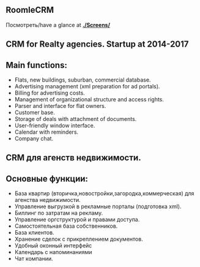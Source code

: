 ## RoomleCRM
Посмотреть/have a glance at <a href="/BogdanovSergey/RoomleCRM/tree/master/Screens">**./Screens/**</a>
## CRM for Realty agencies. Startup at 2014-2017
## Main functions:
- Flats, new buildings, suburban, commercial database.
- Advertising management (xml preparation for ad portals).
- Billing for advertising costs.
- Management of organizational structure and access rights.
- Parser and interface for flat owners.
- Customer base.
- Storage of deals with attachment of documents.
- User-friendly window interface.
- Calendar with reminders.
- Company chat.

## CRM для агенств недвижимости.
## Основные функции:
- База квартир (вторичка,новостройки,загородка,коммерческая) для агенства недвижимости.
- Управление выгрузкой в рекламные порталы (подготовка xml).
- Биллинг по затратам на рекламу.
- Управление оргструктурой и правами доступа.
- Самостоятельная база собственников.
- База клиентов.
- Хранение сделок с прикреплением документов.
- Удобный оконный интерфейс
- Календарь с напоминаниями
- Чат компании.
